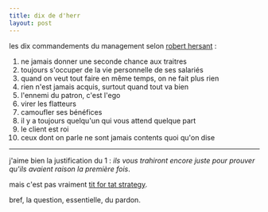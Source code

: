 ```yaml
---
title: dix de d'herr
layout: post
---
```


les dix commandements du management
selon [robert hersant](https://fr.wikipedia.org/wiki/Robert_Hersant) :

1. ne jamais donner une seconde chance aux traitres
2. toujours s'occuper de la vie personnelle de ses salariés
3. quand on veut tout faire en même temps, on ne fait plus rien
4. rien n'est jamais acquis, surtout quand tout va bien
5. l'ennemi du patron, c'est l'ego
6. virer les flatteurs
7. camoufler ses bénéfices
8. il y a toujours quelqu'un qui vous attend quelque part
9. le client est roi
10. ceux dont on parle ne sont jamais contents quoi qu'on dise 

---

j'aime bien la justification du 1 :
*ils vous trahiront encore juste pour prouver qu'ils avaient raison la première fois*.

mais c'est pas vraiment [tit for tat strategy](https://www.youtube.com/watch?v=mScpHTIi-kM).

bref, la question, essentielle, du pardon.
